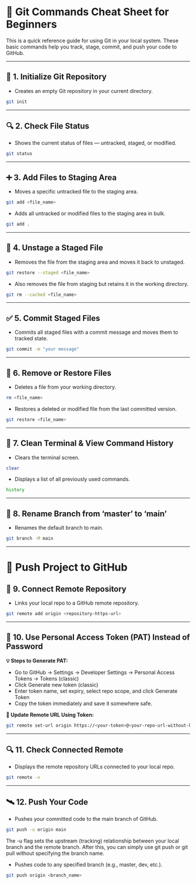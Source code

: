 # 🚀 Git Commands Cheat Sheet for Beginners

This is a quick reference guide for using Git in your local system. These basic commands help you track, stage, commit, and push your code to GitHub.

---

## 🧱 1. Initialize Git Repository
- Creates an empty Git repository in your current directory.
```bash
git init
```

---

## 🔍 2. Check File Status
- Shows the current status of files — untracked, staged, or modified.
```bash
git status
```

---

## ➕ 3. Add Files to Staging Area
- Moves a specific untracked file to the staging area.
```bash
git add <file_name>
```

- Adds all untracked or modified files to the staging area in bulk.
```bash
git add .
```

---

## 🔁 4. Unstage a Staged File
- Removes the file from the staging area and moves it back to unstaged.
```bash
git restore --staged <file_name>
```

- Also removes the file from staging but retains it in the working directory.
```bash
git rm --cached <file_name>
```

---

## ✅ 5. Commit Staged Files
- Commits all staged files with a commit message and moves them to tracked state.
```bash
git commit -m "your message"
```

---

## 🧹 6. Remove or Restore Files
- Deletes a file from your working directory.
```bash
rm <file_name>
```

- Restores a deleted or modified file from the last committed version.
```bash
git restore <file_name>
```

---

## 📜 7. Clean Terminal & View Command History
- Clears the terminal screen.
```bash
clear
```

- Displays a list of all previously used commands.
```bash
history
```

---

## 🌿 8. Rename Branch from ‘master’ to ‘main’
- Renames the default branch to main.
```bash
git branch -M main
```

---

# 🚀 Push Project to GitHub

## 🔗 9. Connect Remote Repository
- Links your local repo to a GitHub remote repository.
```bash
git remote add origin <repository-https-url>
```

---

## 🔑 10. Use Personal Access Token (PAT) Instead of Password

**💡 Steps to Generate PAT:**
- Go to GitHub → Settings → Developer Settings → Personal Access Tokens → Tokens (classic)
- Click Generate new token (classic)
- Enter token name, set expiry, select repo scope, and click Generate Token
- Copy the token immediately and save it somewhere safe.

**🔄 Update Remote URL Using Token:**
```bash
git remote set-url origin https://<your-token>@<your-repo-url-without-https>
```
---

## 🔍 11. Check Connected Remote
- Displays the remote repository URLs connected to your local repo.
```bash
git remote -v
```

---

## 🛰️ 12. Push Your Code
- Pushes your committed code to the main branch of GitHub.
```bash
git push -u origin main
```
The -u flag sets the upstream (tracking) relationship between your local branch and the remote branch.
After this, you can simply use git push or git pull without specifying the branch name.

- Pushes code to any specified branch (e.g., master, dev, etc.).
```bash
git push origin <branch_name>
```
